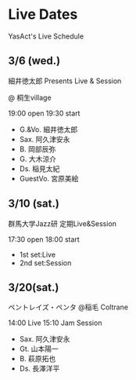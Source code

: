 # Live Dates

YasAct's Live Schedule

## 3/6 (wed.)

細井徳太郎 Presents
Live & Session

@ 桐生village

19:00 open
19:30 start

- G.&Vo. 細井徳太郎
- Sax. 阿久津安永
- B. 岡部辰弥
- G. 大木涼介
- Ds. 稲見太紀
- GuestVo. 宮原美絵

## 3/10 (sat.)

群馬大学Jazz研
定期Live&Session

17:30 open
18:00 start

- 1st set:Live
- 2nd set:Session

## 3/20(sat.)

ペントレイズ・ペンタ
@稲毛 Coltrane

14:00 Live
15:10 Jam Session

- Sax. 阿久津安永
- Gt. 山本陽一
- B. 萩原拓也
- Ds. 長澤洋平